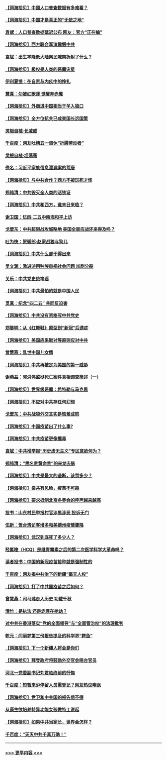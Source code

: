 #### [【网海拾贝】中国人口普查数据有多难看？](../pages/nsc993/n12917822.md?t=05021052) 
#### [【网海拾贝】中国才是真正的“无依之地”](../pages/nsc993/n12915845.md?t=05021052) 
#### [袁斌：人口普查数据延迟公布 网友：官方“正在编”](../pages/nsc993/n12915748.md?t=05021052) 
#### [【网海拾贝】西方联合军演震慑中共](../pages/nsc993/n12913466.md?t=05021052) 
#### [袁斌：出生率降低大陆网民喊爽折射了什么？](../pages/nsc993/n12913365.md?t=05021052) 
#### [【网海拾贝】极权是人类的恶魔灾星](../pages/nsc993/n12910697.md?t=05021052) 
#### [伊利夏提：在自责与内疚中的挣扎](../pages/nsc993/n12910493.md?t=05021052) 
#### [慧真：勿被红歌迷 觉醒弃赤魔](../pages/nsc993/n12910485.md?t=05021052) 
#### [【网海拾贝】外商进中国相当于羊入狼口](../pages/nsc993/n12908274.md?t=05021052) 
#### [【网海拾贝】全方位抗共已成美国长远国策](../pages/nsc993/n12906878.md?t=05021052) 
#### [灵根自植‧长戚戚](../pages/nsc993/n12905585.md?t=05021052) 
#### [千百度：网友吐槽五一调休“折腾劳动者”](../pages/nsc993/n12905934.md?t=05021052) 
#### [灵根自植‧坦荡荡](../pages/nsc993/n12905562.md?t=05021052) 
#### [佚名：习近平家族信息泄漏案的荒唐](../pages/nsc993/n12904705.md?t=05021052) 
#### [【网海拾贝】与中共合作？西方不被玩死才怪](../pages/nsc993/n12903873.md?t=05021052) 
#### [郑纯清：中共毁灭全人类的活铁证](../pages/nsc993/n12903785.md?t=05021052) 
#### [【网海拾贝】中共和西方，谁末日来临？](../pages/nsc993/n12903482.md?t=05021052) 
#### [谢卫国：忆四‧二五中南海和平上访](../pages/nsc993/n12902192.md?t=05021052) 
#### [戈壁东：中共超限战攻城略地 美国全面应战还来得及吗？](../pages/nsc993/n12902297.md?t=05021052) 
#### [吐为快：贺骄郎‧赵家战狼与狗儿](../pages/nsc993/n12902280.md?t=05021052) 
#### [【网海拾贝】中共什么都干得出来](../pages/nsc993/n12897500.md?t=05021052) 
#### [吴文渊：激进派用种族审视社会问题 加剧分裂](../pages/nsc993/n12893881.md?t=05021052) 
#### [关乐：中共党史绝笔谣](../pages/nsc993/n12897270.md?t=05021052) 
#### [【网海拾贝】中共最怕的就是中国人民](../pages/nsc993/n12894705.md?t=05021052) 
#### [觅真：纪念“四二五” 共同反迫害](../pages/nsc993/n12894553.md?t=05021052) 
#### [【网海拾贝】中共没有资格写中共党史](../pages/nsc993/n12892231.md?t=05021052) 
#### [郑黎明：从《红舞鞋》原型到“新冠”后遗症](../pages/nsc993/n12890469.md?t=05021052) 
#### [【网海拾贝】美国应采取对等原则应对中共](../pages/nsc993/n12889176.md?t=05021052) 
#### [曾慧燕：乱世中国儿女情](../pages/nsc993/n12887931.md?t=05021052) 
#### [【网海拾贝】中共再被定为美国的第一威胁](../pages/nsc993/n12887580.md?t=05021052) 
#### [谢燕益：郭洪伟监狱死亡案件真相调查简述（一）](../pages/nsc993/n12885648.md?t=05021052) 
#### [【网海拾贝】世界级恶魔：希特勒与马克思](../pages/nsc993/n12884062.md?t=05021052) 
#### [【网海拾贝】不应对中共存任何幻想](../pages/nsc993/n12881460.md?t=05021052) 
#### [戈壁东：中共战狼外交其实是恼羞成怒](../pages/nsc993/n12880392.md?t=05021052) 
#### [【网海拾贝】中国疫苗出了什么事?](../pages/nsc993/n12879124.md?t=05021052) 
#### [【网海拾贝】中共疫苗更像播毒](../pages/nsc993/n12876631.md?t=05021052) 
#### [袁斌：中共推举报“历史虚无主义”专区意欲何为？](../pages/nsc993/n12876530.md?t=05021052) 
#### [郑纯清：“黑名贵黄命贵”的来龙去脉](../pages/nsc993/n12875589.md?t=05021052) 
#### [【网海拾贝】中共是最大的垄断，该罚多少？](../pages/nsc993/n12874006.md?t=05021052) 
#### [【网海拾贝】亲共有风险，疫苗不可靠](../pages/nsc993/n12872224.md?t=05021052) 
#### [【网海拾贝】要求抵制北京冬奥会的呼声越来越高](../pages/nsc993/n12868962.md?t=05021052) 
#### [投书：山东村民举报村官涉黑涉恶 投诉无门](../pages/nsc993/n12869726.md?t=05021052) 
#### [伍新：贺台湾访客增多和美德州疫情骤降](../pages/nsc993/n12865651.md?t=05021052) 
#### [【网海拾贝】武汉到底死了多少人？](../pages/nsc993/n12863707.md?t=05021052) 
#### [羟氯喹（HCQ）是继青霉素之后的第二次医学科学大革命吗？](../pages/nsc993/n12638564.md?t=05021052) 
#### [读者投书：中国的新冠疫苗接种就是强制性的](../pages/nsc993/n12859932.md?t=05021052) 
#### [千百度：网友揭中共治下的新疆“毫无人权”](../pages/nsc993/n12858385.md?t=05021052) 
#### [【网海拾贝】打了中共国疫苗之后如何？](../pages/nsc993/n12857866.md?t=05021052) 
#### [曾慧燕：司马璐走入历史 功载千秋](../pages/nsc993/n12856996.md?t=05021052) 
#### [清竹：是执法 还是赤匪在抢劫？](../pages/nsc993/n12856952.md?t=05021052) 
#### [对中共在香港落实“党的全面领导”与“全面管治权”的法理批判](../pages/nsc993/n12856929.md?t=05021052) 
#### [乾元：闫丽梦第三份报告提及的科学界“鳄鱼”](../pages/nsc993/n12855985.md?t=05021052) 
#### [【网海拾贝】下一个新疆人将会是你们](../pages/nsc993/n12855864.md?t=05021052) 
#### [【网海拾贝】拜登政府将鼓励外交官会晤台官员](../pages/nsc993/n12853615.md?t=05021052) 
#### [河北一党委副书记刘君临终前的忏悔](../pages/nsc993/n12849420.md?t=05021052) 
#### [千百度：短暂来沪停留人员需登记？网友热议嘲讽](../pages/nsc993/n12853497.md?t=05021052) 
#### [【网海拾贝】世卫和中共国的报告信不得](../pages/nsc993/n12850902.md?t=05021052) 
#### [从康生欲培养特异功能女孩做特工说起](../pages/nsc993/n12849289.md?t=05021052) 
#### [【网海拾贝】如果中共当家长，世界会怎样？](../pages/nsc993/n12848436.md?t=05021052) 
#### [千百度：“天灭中共千真万确！”](../pages/nsc993/n12845659.md?t=05021052) 

----
#### [ >>> 更早内容 <<< ](../indexes/nsc993-earlier.md)
